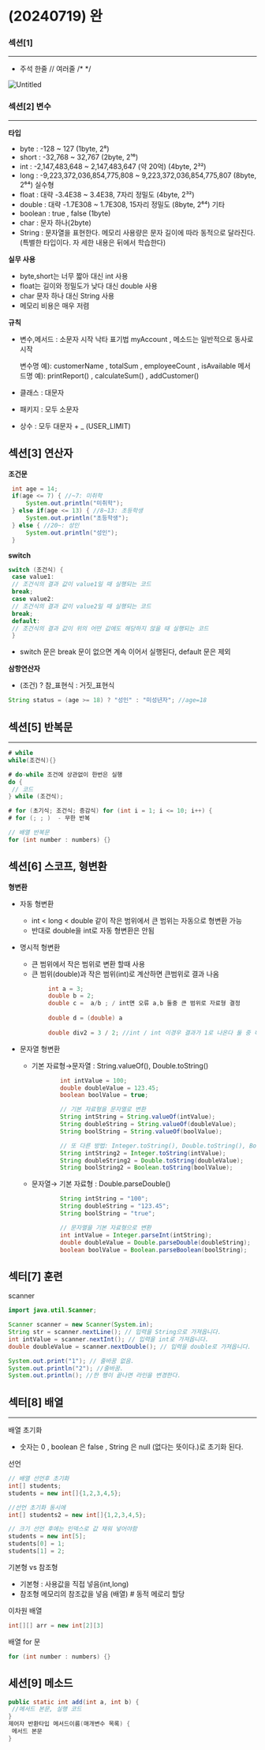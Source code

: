 # (20240719) 완

### 섹션[1]

---

- 주석 한줄 // 여러줄 /* */

![Untitled](https://prod-files-secure.s3.us-west-2.amazonaws.com/720abf95-7e09-46c8-8ccd-ff391e9ecc90/297df668-abb4-4505-8be5-c5e2eceb1a27/Untitled.png)

### 섹션[2] 변수

---

**타입** 

- byte : -128 ~ 127 (1byte, 2⁸)
- short : -32,768 ~ 32,767 (2byte, 2¹⁶)
- int : -2,147,483,648 ~ 2,147,483,647 (약 20억) (4byte, 2³²)
- long : -9,223,372,036,854,775,808 ~ 9,223,372,036,854,775,807 (8byte, 2⁶⁴)
실수형
- float : 대략 -3.4E38 ~ 3.4E38, 7자리 정밀도 (4byte, 2³²)
- double : 대략 -1.7E308 ~ 1.7E308, 15자리 정밀도 (8byte, 2⁶⁴)
기타
- boolean : true , false (1byte)
- char : 문자 하나(2byte)
- String : 문자열을 표현한다. 메모리 사용량은 문자 길이에 따라 동적으로 달라진다. (특별한 타입이다. 자
세한 내용은 뒤에서 학습한다)

**실무 사용** 

- byte,short는 너무 짧아 대신 int 사용
- float는 길이와 정밀도가 낮다 대신 double 사용
- char 문자 하나 대신 String 사용
- 메모리 비용은 매우 저렴

**규칙** 

- 변수,메서드 : 소문자 시작 낙타 표기법 myAccount , 메소드는 일반적으로 동사로 시작
    
    변수명 예): customerName , totalSum , employeeCount , isAvailable
    메서드명 예): printReport() , calculateSum() , addCustomer() 
    
- 클래스 : 대문자
- 패키지 : 모두 소문자
- 상수 : 모두 대문자 + _ (USER_LIMIT)

## 섹션[3] 연산자

**조건문** 

```java
 int age = 14;
 if(age <= 7) { //~7: 미취학
	 System.out.println("미취학");
 } else if(age <= 13) { //8~13: 초등학생
	 System.out.println("초등학생");
 } else { //20~: 성인
	 System.out.println("성인");
 }
```

**switch** 

```java
switch (조건식) {
 case value1:
 // 조건식의 결과 값이 value1일 때 실행되는 코드
 break;
 case value2:
 // 조건식의 결과 값이 value2일 때 실행되는 코드
 break;
 default:
 // 조건식의 결과 값이 위의 어떤 값에도 해당하지 않을 때 실행되는 코드
 }
```

- switch 문은 break 문이 없으면 계속 이어서 실행된다, default 문은 제외

**삼항연산자** 

- (조건) ? 참_표현식 : 거짓_표현식

```java
String status = (age >= 18) ? "성인" : "미성년자"; //age=18
```

## 섹션[5] 반복문

---

```java
# while 
while(조건식){}

# do-while 조건에 상관없이 한번은 실행 
do {
 // 코드
} while (조건식);

# for (초기식; 조건식; 증감식) for (int i = 1; i <= 10; i++) {
# for (; ; )  - 무한 반복 

// 배열 반복문 
for (int number : numbers) {}
```

## 섹션[6] 스코프, 형변환

**형변환**

- 자동 형변환
    - int < long < double 같이 작은 범위에서 큰 범위는 자동으로 형변환 가능
    - 반대로 double을 int로 자동 형변환은 안됨
    
- 명시적 형변환
    - 큰 범위에서 작은 범위로 변환 할때 사용
    - 큰 범위(double)과 작은 범위(int)로 계산하면 큰범위로 결과 나옴
    
    ```java
            int a = 3;
            double b = 2;
            double c =  a/b ; / int면 오류 a,b 둘중 큰 범위로 자료형 결정
            
            double d = (double) a
            
            double div2 = 3 / 2; //int / int 이경우 결과가 1로 나온다 둘 중 하나에 (double)로 형변환해야 1.5
    ```
    
- 문자열 형변환
    - 기본 자료형→문자열 : String.valueOf(), Double.toString()
        
        ```java
                int intValue = 100;
                double doubleValue = 123.45;
                boolean boolValue = true;
        
                // 기본 자료형을 문자열로 변환
                String intString = String.valueOf(intValue);
                String doubleString = String.valueOf(doubleValue);
                String boolString = String.valueOf(boolValue);
        
                // 또 다른 방법: Integer.toString(), Double.toString(), Boolean.toString() 등 사용
                String intString2 = Integer.toString(intValue);
                String doubleString2 = Double.toString(doubleValue);
                String boolString2 = Boolean.toString(boolValue);
        ```
        
    - 문자열→ 기본 자료형 : Double.parseDouble()
        
        ```java
                String intString = "100";
                String doubleString = "123.45";
                String boolString = "true";
        
                // 문자열을 기본 자료형으로 변환
                int intValue = Integer.parseInt(intString);
                double doubleValue = Double.parseDouble(doubleString);
                boolean boolValue = Boolean.parseBoolean(boolString);
        ```
        

## 섹터[7] 훈련

scanner

```java
import java.util.Scanner;

Scanner scanner = new Scanner(System.in);
String str = scanner.nextLine(); // 입력을 String으로 가져옵니다.
int intValue = scanner.nextInt(); // 입력을 int로 가져옵니다.
double doubleValue = scanner.nextDouble(); // 입력을 double로 가져옵니다.

System.out.print("1"); // 줄바꿈 없음.
System.out.println("2"); //줄바꿈.
System.out.println(); //한 행이 끝나면 라인을 변경한다.
```

## 섹터[8] 배열

---

배열 초기화 

- 숫자는 0 , boolean 은 false , String 은 null (없다는 뜻이다.)로 초기화 된다.

선언

```java
// 배열 선언후 초기화
int[] students;
students = new int[]{1,2,3,4,5};

//선언 초기화 동시에
int[] students2 = new int[]{1,2,3,4,5};

// 크기 선언 후에는 인덱스로 값 채워 넣어야함  
students = new int[5]; 
students[0] = 1;
students[1] = 2;

```

기본형 vs 참조형

- 기본형 : 사용값을 직접 넣음(int,long)
- 참조형 메모리의 참조값을 넣음 (배열) # 동적 메로리 할당

이차원 배열 

```java
int[][] arr = new int[2][3]
```

배열 for 문 

```java
for (int number : numbers) {}
```

## 세션[9] 메소드

```java
public static int add(int a, int b) {
 //메서드 본문, 실행 코드
}
제어자 반환타입 메서드이름(매개변수 목록) {
 메서드 본문
}
```